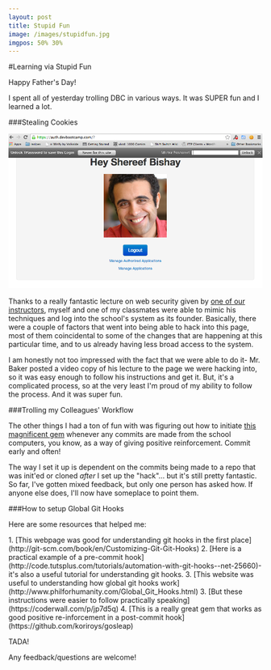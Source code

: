 ```yaml
---
layout: post
title: Stupid Fun
image: /images/stupidfun.jpg
imgpos: 50% 30%
---
```


#Learning via Stupid Fun

Happy Father's Day!

I spent all of yesterday trolling DBC in various ways. It was SUPER fun and I learned a lot.

###Stealing Cookies

![Check it out!](/images/trolol.png)

Thanks to a really fantastic lecture on web security given by [one of our instructors](https://github.com/mattbaker), myself and one of my classmates were able to mimic his techniques and log into the school's system as its founder. Basically, there were a couple of factors that went into being able to hack into this page, most of them coincidental to some of the changes that are happening at this particular time, and to us already having less broad access to the system.

I am honestly not too impressed with the fact that we were able to do it- Mr. Baker posted a video copy of his lecture to the page we were hacking into, so it was easy enough to follow his instructions and get it. But, it's a complicated process, so at the very least I'm proud of my ability to follow the process. And it was super fun.

###Trolling my Colleagues' Workflow

The other things I had a ton of fun with was figuring out how to initiate [this magnificent gem](https://github.com/koriroys/gosleap) whenever any commits are made from the school computers, you know, as a way of giving positive reinforcement. Commit early and often! 

The way I set it up is dependent on the commits being made to a repo that was init'ed or cloned *after* I set up the "hack"... but it's still pretty fantastic. So far, I've gotten mixed feedback, but only one person has asked how. If anyone else does, I'll now have someplace to point them.

###How to setup Global Git Hooks


Here are some resources that helped me:

<p>1. [This webpage was good for understanding git hooks in the first place](http://git-scm.com/book/en/Customizing-Git-Git-Hooks)
2. [Here is a practical example of a pre-commit hook](http://code.tutsplus.com/tutorials/automation-with-git-hooks--net-25660)- it's also a useful tutorial for understanding git hooks.
3. [This website was useful to understanding how global git hooks work](http://www.philforhumanity.com/Global_Git_Hooks.html)
3. [But these instructions were easier to follow practically speaking](https://coderwall.com/p/jp7d5q)
4. [This is a really great gem that works as good positive re-inforcement in a post-commit hook](https://github.com/koriroys/gosleap)</p>

TADA!

Any feedback/questions are welcome!